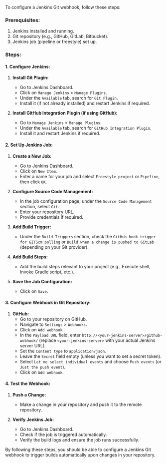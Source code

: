 To configure a Jenkins Git webhook, follow these steps:

### Prerequisites:
1. Jenkins installed and running.
2. Git repository (e.g., GitHub, GitLab, Bitbucket).
3. Jenkins job (pipeline or freestyle) set up.

### Steps:

#### 1. Configure Jenkins:
1. **Install Git Plugin:**
   - Go to Jenkins Dashboard.
   - Click on `Manage Jenkins` > `Manage Plugins`.
   - Under the `Available` tab, search for `Git Plugin`.
   - Install it (if not already installed) and restart Jenkins if required.

2. **Install GitHub Integration Plugin (if using GitHub):**
   - Go to `Manage Jenkins` > `Manage Plugins`.
   - Under the `Available` tab, search for `GitHub Integration Plugin`.
   - Install it and restart Jenkins if required.

#### 2. Set Up Jenkins Job:
1. **Create a New Job:**
   - Go to Jenkins Dashboard.
   - Click on `New Item`.
   - Enter a name for your job and select `Freestyle project` or `Pipeline`, then click `OK`.

2. **Configure Source Code Management:**
   - In the job configuration page, under the `Source Code Management` section, select `Git`.
   - Enter your repository URL.
   - Provide credentials if required.

3. **Add Build Trigger:**
   - Under the `Build Triggers` section, check the `GitHub hook trigger for GITScm polling` or `Build when a change is pushed to GitLab` (depending on your Git provider).

4. **Add Build Steps:**
   - Add the build steps relevant to your project (e.g., Execute shell, Invoke Gradle script, etc.).

5. **Save the Job Configuration:**
   - Click on `Save`.

#### 3. Configure Webhook in Git Repository:
1. **GitHub:**
   - Go to your repository on GitHub.
   - Navigate to `Settings` > `Webhooks`.
   - Click on `Add webhook`.
   - In the `Payload URL` field, enter `http://<your-jenkins-server>/github-webhook/` (replace `<your-jenkins-server>` with your actual Jenkins server URL).
   - Set the `Content type` to `application/json`.
   - Leave the `Secret` field empty (unless you want to set a secret token).
   - Select `Let me select individual events` and choose `Push events` (or `Just the push event`).
   - Click on `Add webhook`.

#### 4. Test the Webhook:
1. **Push a Change:**
   - Make a change in your repository and push it to the remote repository.

2. **Verify Jenkins Job:**
   - Go to Jenkins Dashboard.
   - Check if the job is triggered automatically.
   - Verify the build logs and ensure the job runs successfully.

By following these steps, you should be able to configure a Jenkins Git webhook to trigger builds automatically upon changes in your repository.
